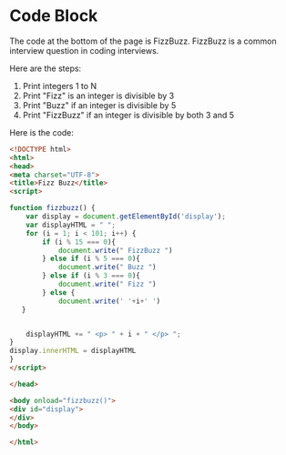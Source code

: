 # Code Block

The code at the bottom of the page is FizzBuzz. FizzBuzz is a common interview question in coding interviews.

Here are the steps:
1. Print integers 1 to N
2. Print "Fizz" is an integer is divisible by 3
3. Print "Buzz" if an integer is divisible by 5
4. Print "FizzBuzz" if an integer is divisible by both 3 and 5

Here is the code:
```html
<!DOCTYPE html>
<html>
<head>
<meta charset="UTF-8">
<title>Fizz Buzz</title>
<script>

function fizzbuzz() {
	var display = document.getElementById('display');
	var displayHTML = " ";
	for (i = 1; i < 101; i++) {
   		if (i % 15 === 0){
			document.write(" FizzBuzz ")
   		} else if (i % 5 === 0){
			document.write(" Buzz ")
   		} else if (i % 3 === 0){
			document.write(" Fizz ")
   		} else {
			document.write(' '+i+' ')
   }


	displayHTML += " <p> " + i + " </p> ";
}
display.innerHTML = displayHTML
}
</script>

</head>

<body onload="fizzbuzz()">
<div id="display">
</div>
</body>

</html>
```
